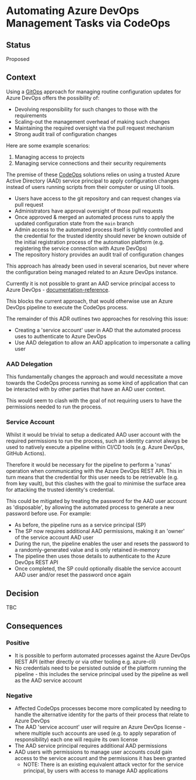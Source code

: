 # Automating Azure DevOps Management Tasks via CodeOps

## Status

Proposed

## Context

Using a [GitOps][1] approach for managing routine configuration updates for Azure DevOps offers the possibility of:
* Devolving responsibility for such changes to those with the requirements
* Scaling-out the management overhead of making such changes
* Maintaining the required oversight via the pull request mechanism
* Strong audit trail of configuration changes

Here are some example scenarios:
1. Managing access to projects
1. Managing service connections and their security requirements

The premise of these [CodeOps][2] solutions relies on using a trusted Azure Active Directory (AAD) service principal to apply configuration changes instead of users running scripts from their computer or using UI tools.

* Users have access to the git repository and can request changes via pull request
* Administrators have approval oversight of those pull requests
* Once approved & merged an automated process runs to apply the updated configuration state from the `main` branch
* Admin access to the automated process itself is tightly controlled and the credential for the trusted identity should never be known outside of the initial registration process of the automation platform (e.g. registering the service connection with Azure DevOps)
* The repository history provides an audit trail of configuration changes

This approach has already been used in several scenarios, but never where the configuration being managed related to an Azure DevOps instance.

Currently it is not possible to grant an AAD service principal access to Azure DevOps - [documentation-reference][2].

This blocks the current approach, that would otherwise use an Azure DevOps pipeline to execute the CodeOps process.

The remainder of this ADR outlines two approaches for resolving this issue:
* Creating a 'service account' user in AAD that the automated process uses to authenticate to Azure DevOps
* Use AAD delegation to allow an AAD application to impersonate a calling user

### AAD Delegation
This fundamentally changes the approach and would necessitate a move towards the CodeOps process running as some kind of application that can be interacted with by other parties that have an AAD user context.

This would seem to clash with the goal of not requiring users to have the permissions needed to run the process.


### Service Account
Whilst it would be trivial to setup a dedicated AAD user account with the required permissions to run the process, such an identity cannot always be used to natively execute a pipeline within CI/CD tools (e.g. Azure DevOps, GitHub Actions).

Therefore it would be necessary for the pipeline to perform a 'runas' operation when communicating with the Azure DevOps REST API.  This in turn means that the credential for this user needs to be retrievable (e.g. from key vault), but this clashes with the goal to minimise the surface area for attacking the trusted identity's credential.

This could be mitigated by treating the password for the AAD user account as 'disposable', by allowing the automated process to generate a new password before use.  For example:
* As before, the pipeline runs as a service principal (SP)
* The SP now requires additional AAD permissions, making it an 'owner' of the service account AAD user
* During the run, the pipeline enables the user and resets the password to a randomly-generated value and is only retained in-memory
* The pipeline then uses those details to authenticate to the Azure DevOps REST API
* Once completed, the SP could optionally disable the service account AAD user and/or reset the password once again


## Decision

TBC

## Consequences

### Positive
* It is possible to perform automated processes against the Azure DevOps REST API (either directly or via other tooling e.g. azure-cli)
* No credentials need to be persisted outside of the platform running the pipeline - this includes the service principal used by the pipeline as well as the AAD service account

### Negative
* Affected CodeOps processes become more complicated by needing to handle the alternative identity for the parts of their process that relate to Azure DevOps
* The AAD 'service account' user will require an Azure DevOps license - where multiple such accounts are used (e.g. to apply separation of responsibility) each one will require its own license
* The AAD service principal requires additional AAD permissions
* AAD users with permissions to manage user accounts could gain access to the service account and the permissions it has been granted
    * NOTE: There is an existing equivalent attack vector for the service principal, by users with access to manage AAD applications


[1]: https://www.gitops.tech
[2]: https://endjin.com/blog/2020/11/does-your-github-repo-need-code-operations
[3]: https://docs.microsoft.com/en-us/azure/devops/integrate/get-started/authentication/authentication-guidance?view=azure-devops